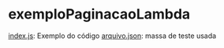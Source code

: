 # exemploPaginacaoLambda
[index.js](index.js): Exemplo do código
[arquivo.json](arquivo.json): massa de teste usada
